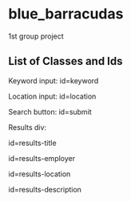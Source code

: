# blue_barracudas
1st group project


## List of Classes and Ids


Keyword input: id=keyword


Location input: id=location


Search button: id=submit


Results div:  

id=results-title


id=results-employer
              
              
id=results-location
              
              
id=results-description
              
              

